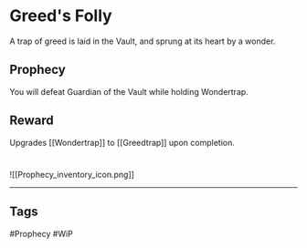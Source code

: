 # Greed's Folly
A trap of greed is laid in the Vault, and sprung at its heart by a wonder.
## Prophecy
You will defeat Guardian of the Vault while holding Wondertrap.
## Reward
Upgrades [[Wondertrap]] to [[Greedtrap]] upon completion. 

#
![[Prophecy_inventory_icon.png]]

---
## Tags
#Prophecy
#WiP 